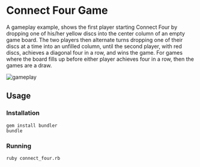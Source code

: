 # Connect Four Game

A gameplay example, shows the first player starting Connect Four by dropping one of his/her yellow discs into the center column of an empty game board. The two players then alternate turns dropping one of their discs at a time into an unfilled column, until the second player, with red discs, achieves a diagonal four in a row, and wins the game. For games where the board fills up before either player achieves four in a row, then the games are a draw.

![gameplay](https://upload.wikimedia.org/wikipedia/commons/a/ad/Connect_Four.gif)

## Usage

### Installation
```
gem install bundler
bundle
```

### Running
```
ruby connect_four.rb
```

